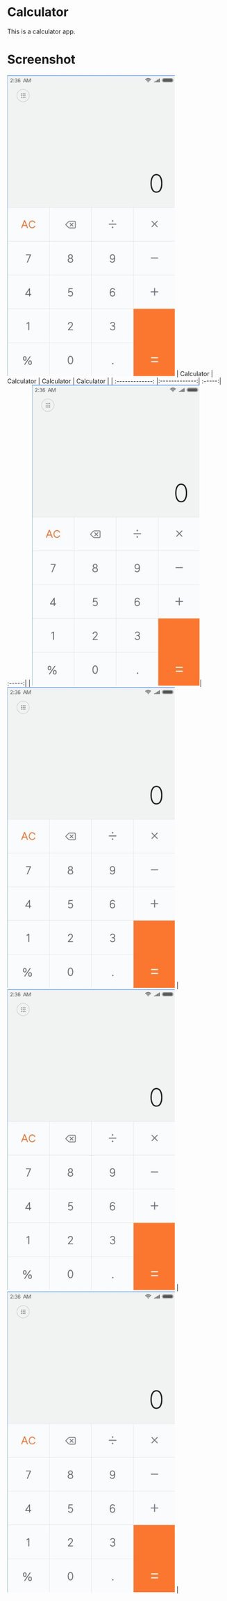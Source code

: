 # Calculator

This is a calculator app.

# Screenshot
![alt text](https://github.com/kkiyer16/Calculator/blob/master/Screenshot/calculator.jpg)
| Calculator | Calculator | Calculator | Calculator |
| :-------------: |:-------------:| :-----:| :-----:|
| ![alt text](https://github.com/kkiyer16/Calculator/blob/master/Screenshot/calculator.jpg)| ![alt text](https://github.com/kkiyer16/Calculator/blob/master/Screenshot/calculator.jpg) | ![alt text](https://github.com/kkiyer16/Calculator/blob/master/Screenshot/calculator.jpg) | ![alt text](https://github.com/kkiyer16/Calculator/blob/master/Screenshot/calculator.jpg) |
